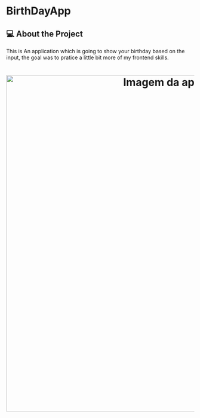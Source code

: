 # BirthDayApp



## 💻 About the Project

This is An application which is going to show your birthday based on the input, the goal was to pratice a little bit more of my frontend skills.


<h1 align="center">
    <img width="900px" alt="Imagem da aplicação" src=".examples/day.jpeg" />
</h1>
